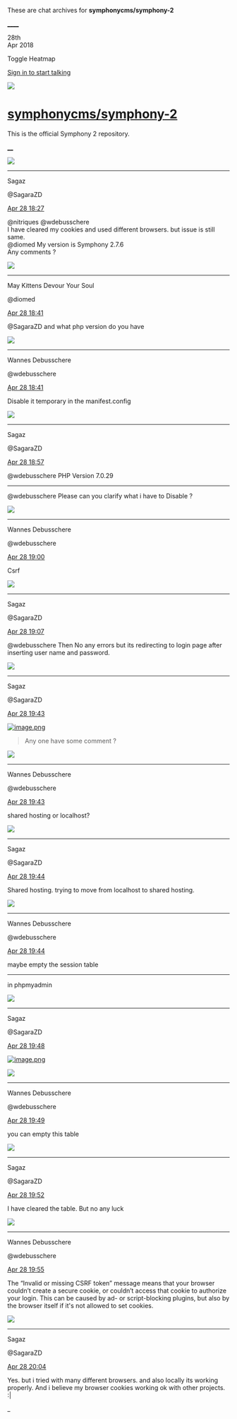 These are chat archives for **symphonycms/symphony-2**

[__](/symphonycms/symphony-2/archives/2018/04/29)[__](/symphonycms/symphony-2/archives/2018/04/27)

28th  
Apr 2018

Toggle Heatmap

[Sign in to start talking](/login?action=login&button=archive-login)

![](https://avatars-02.gitter.im/group/iv/3/57542c45c43b8c601977197e?s=48)

#  [symphonycms/symphony-2](/symphonycms/symphony-2)

This is the official Symphony 2 repository.

[ __](/orgs/symphonycms/rooms "More symphonycms rooms")

![](https://avatars0.githubusercontent.com/u/25058474?v=4&s=30)

____

Sagaz

@SagaraZD

[Apr 28
18:27](https://gitter.im/symphonycms/symphony-2?at=5ae4bcf86d7e07082b4442f3)

@nitriques @wdebusschere  
I have cleared my cookies and used different browsers. but issue is still
same.  
@diomed My version is Symphony 2.7.6  
Any comments ?

![](https://avatars1.githubusercontent.com/u/72777?v=4&s=30)

____

May Kittens Devour Your Soul

@diomed

[Apr 28
18:41](https://gitter.im/symphonycms/symphony-2?at=5ae4c0446d7e07082b445038)

@SagaraZD and what php version do you have

![](https://avatars1.githubusercontent.com/u/4136426?v=4&s=30)

____

Wannes Debusschere

@wdebusschere

[Apr 28
18:41](https://gitter.im/symphonycms/symphony-2?at=5ae4c0526d7e07082b4450e8)

Disable it temporary in the manifest.config

![](https://avatars0.githubusercontent.com/u/25058474?v=4&s=30)

____

Sagaz

@SagaraZD

[Apr 28
18:57](https://gitter.im/symphonycms/symphony-2?at=5ae4c4332b9dfdbc3adc7660)

@wdebusschere PHP Version 7.0.29

____

@wdebusschere Please can you clarify what i have to Disable ?

![](https://avatars1.githubusercontent.com/u/4136426?v=4&s=30)

____

Wannes Debusschere

@wdebusschere

[Apr 28
19:00](https://gitter.im/symphonycms/symphony-2?at=5ae4c4e37c3a01610d2f1062)

Csrf

![](https://avatars0.githubusercontent.com/u/25058474?v=4&s=30)

____

Sagaz

@SagaraZD

[Apr 28
19:07](https://gitter.im/symphonycms/symphony-2?at=5ae4c68bdad6fb186ff86c7a)

@wdebusschere Then No any errors but its redirecting to login page after
inserting user name and password.

![](https://avatars0.githubusercontent.com/u/25058474?v=4&s=30)

____

Sagaz

@SagaraZD

[Apr 28
19:43](https://gitter.im/symphonycms/symphony-2?at=5ae4cee91130fe3d362931bb)

>
[![image.png](https://files.gitter.im/symphonycms/symphony-2/dbWs/thumb/image.png)](https://files.gitter.im/symphonycms/symphony-2/dbWs/image.png)  
> Any one have some comment ?

![](https://avatars1.githubusercontent.com/u/4136426?v=4&s=30)

____

Wannes Debusschere

@wdebusschere

[Apr 28
19:43](https://gitter.im/symphonycms/symphony-2?at=5ae4cef9b01085166ccf9c87)

shared hosting or localhost?

![](https://avatars0.githubusercontent.com/u/25058474?v=4&s=30)

____

Sagaz

@SagaraZD

[Apr 28
19:44](https://gitter.im/symphonycms/symphony-2?at=5ae4cf2515c9b031144774a4)

Shared hosting. trying to move from localhost to shared hosting.

![](https://avatars1.githubusercontent.com/u/4136426?v=4&s=30)

____

Wannes Debusschere

@wdebusschere

[Apr 28
19:44](https://gitter.im/symphonycms/symphony-2?at=5ae4cf371130fe3d36293278)

maybe empty the session table

____

in phpmyadmin

![](https://avatars0.githubusercontent.com/u/25058474?v=4&s=30)

____

Sagaz

@SagaraZD

[Apr 28
19:48](https://gitter.im/symphonycms/symphony-2?at=5ae4d01d15c9b0311447777d)

[![image.png](https://files.gitter.im/symphonycms/symphony-2/8fgW/thumb/image.png)](https://files.gitter.im/symphonycms/symphony-2/8fgW/image.png)

![](https://avatars1.githubusercontent.com/u/4136426?v=4&s=30)

____

Wannes Debusschere

@wdebusschere

[Apr 28
19:49](https://gitter.im/symphonycms/symphony-2?at=5ae4d02f270d7d370817a7ac)

you can empty this table

![](https://avatars0.githubusercontent.com/u/25058474?v=4&s=30)

____

Sagaz

@SagaraZD

[Apr 28
19:52](https://gitter.im/symphonycms/symphony-2?at=5ae4d0f5109bb043320fca2a)

I have cleared the table. But no any luck

![](https://avatars1.githubusercontent.com/u/4136426?v=4&s=30)

____

Wannes Debusschere

@wdebusschere

[Apr 28
19:55](https://gitter.im/symphonycms/symphony-2?at=5ae4d1c0b01085166ccfa630)

The “Invalid or missing CSRF token” message means that your browser couldn’t
create a secure cookie, or couldn’t access that cookie to authorize your
login. This can be caused by ad- or script-blocking plugins, but also by the
browser itself if it's not allowed to set cookies.

![](https://avatars0.githubusercontent.com/u/25058474?v=4&s=30)

____

Sagaz

@SagaraZD

[Apr 28
20:04](https://gitter.im/symphonycms/symphony-2?at=5ae4d3d8109bb043320fd403)

Yes. but i tried with many different browsers. and also locally its working
properly. And i believe my browser cookies working ok with other projects. :|

_

